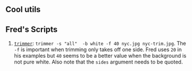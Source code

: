 ## Cool utils


## Fred's Scripts

1. [`trimmer`](http://www.fmwconcepts.com/imagemagick/trimmer/index.php): `trimmer -s "all"  -b white -f 40 nyc.jpg nyc-trim.jpg`. The `-f` is important when trimming only takes off one side. Fred uses `20` in his examples but `40` seems to be a better value when the background is not pure white. Also note that the `sides` argument needs to be quoted. 
